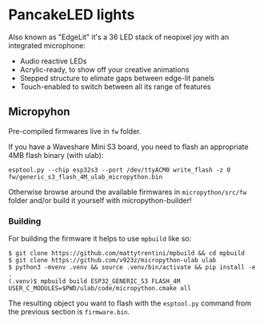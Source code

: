 # PancakeLED lights

Also known as "EdgeLit" it's a 36 LED stack of neopixel joy with an integrated microphone:

* Audio reactive LEDs
* Acrylic-ready, to show off your creative animations
* Stepped structure to elimate gaps between edge-lit panels
* Touch-enabled to switch between all its range of features

## Micropyhon

Pre-compiled firmwares live in `fw` folder.

If you have a Waveshare Mini S3 board, you need to flash an appropriate 4MB flash binary (with ulab):

```
esptool.py --chip esp32s3 --port /dev/ttyACM0 write_flash -z 0 fw/generic_s3_flash_4M_ulab_micropython.bin
```

Otherwise browse around the available firmwares in `micropython/src/fw` folder and/or build it yourself with micropython-builder!

### Building

For building the firmware it helps to use `mpbuild` like so:

```
$ git clone https://github.com/mattytrentini/mpbuild && cd mpbuild
$ git clone https://github.com/v923z/micropython-ulab ulab
$ python3 -mvenv .venv && source .venv/bin/activate && pip install -e .
(.venv)$ mpbuild build ESP32_GENERIC_S3 FLASH_4M USER_C_MODULES=$PWD/ulab/code/micropython.cmake all
```

The resulting object you want to flash with the `esptool.py` command from the previous section is `firmware.bin`.
